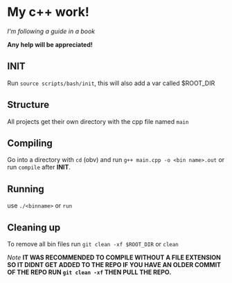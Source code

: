 # My c++ work!
*I'm following a guide in a book*

**Any help will be appreciated!**

## INIT
Run ```source scripts/bash/init```, this will also add a var called $ROOT_DIR

## Structure
All projects get their own directory with the cpp file named ```main```

## Compiling
Go into a directory with ```cd``` (obv) and run ```g++ main.cpp -o <bin name>.out```
or run ```compile``` after **INIT**.

## Running
use ```./<binname>``` or ```run```

## Cleaning up
To remove all bin files run ```git clean -xf $ROOT_DIR``` or ```clean```

*Note*
**IT WAS RECOMMENDED TO COMPILE WITHOUT A FILE EXTENSION SO IT DIDNT GET ADDED TO THE REPO
IF YOU HAVE AN OLDER COMMIT OF THE REPO RUN ```git clean -xf``` THEN PULL THE REPO.**
